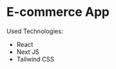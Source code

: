 # E-commerce App



<div>
  Used Technologies:
  <ul>
    <li>React</li>
    <li>Next JS</li>
    <li>Tailwind CSS</li>
    
  </ul>
</div>
